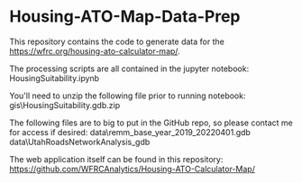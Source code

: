 # Housing-ATO-Map-Data-Prep

This repository contains the code to generate data for the https://wfrc.org/housing-ato-calculator-map/.

The processing scripts are all contained in the jupyter notebook: HousingSuitability.ipynb

You'll need to unzip the following file prior to running notebook: gis\HousingSuitability.gdb.zip

The following files are to big to put in the GitHub repo, so please contact me for access if desired: 
data\remm_base_year_2019_20220401.gdb
data\UtahRoadsNetworkAnalysis_gdb

The web application itself can be found in this repository: https://github.com/WFRCAnalytics/Housing-ATO-Calculator-Map/

